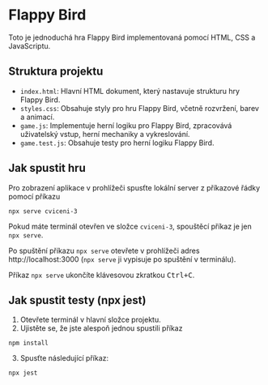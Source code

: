 # Flappy Bird

Toto je jednoduchá hra Flappy Bird implementovaná pomocí HTML, CSS a JavaScriptu.

## Struktura projektu

- `index.html`: Hlavní HTML dokument, který nastavuje strukturu hry Flappy Bird.
- `styles.css`: Obsahuje styly pro hru Flappy Bird, včetně rozvržení, barev a animací.
- `game.js`: Implementuje herní logiku pro Flappy Bird, zpracovává uživatelský vstup, herní mechaniky a vykreslování.
- `game.test.js`: Obsahuje testy pro herní logiku Flappy Bird.

## Jak spustit hru

Pro zobrazení aplikace v prohlížeči spusťte lokální server z příkazové řádky pomocí příkazu

```shell
npx serve cviceni-3
```

Pokud máte terminál otevřen ve složce `cviceni-3`, spouštěcí příkaz je jen `npx serve`.

Po spuštění příkazu `npx serve` otevřete v prohlížeči adres http://localhost:3000 (`npx serve` ji vypisuje po spuštění v terminálu).

Příkaz `npx serve` ukončíte klávesovou zkratkou <kbd>Ctrl+C</kbd>.

## Jak spustit testy (npx jest)

1. Otevřete terminál v hlavní složce projektu.
2. Ujistěte se, že jste alespoň jednou spustili příkaz

```shell
npm install
```

3. Spusťte následující příkaz:

```shell
npx jest
```
